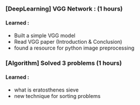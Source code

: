### [DeepLearning] VGG Network : (1 hours)
#### Learned :
- Built a simple VGG model
- Read VGG paper (Introduction & Conclusion)
- found a resource for python image preprocessing

### [Algorithm] Solved 3 problems (1 hours)
#### Learned :
- what is eratosthenes sieve
- new technique for sorting problems
